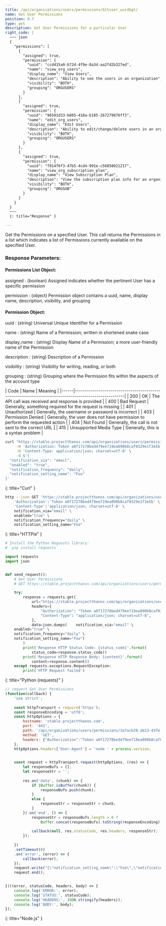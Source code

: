 ```yaml
---
title: /api/organizations/users/permissions/&ltuser_uuid&gt/
name: Get User Permissions
position: 0.7
type: get
description: Get User Permissions for a particular User
right_code: |
  ~~~ json
  {
    "permissions": [
      {
        "assigned": true,
        "permission": {
          "uuid": "ccd415a0-b72d-4f9e-8a3d-aa2fd2b327ed",
          "name": "view_org_users",
          "display_name": "View Users",
          "description": "Ability to see the users in an organization",
          "visibility": "BOTH",
          "grouping": "ORGUSERS"
        }
      },
      {
        "assigned": true,
        "permission": {
          "uuid": "96501d33-b805-418a-b185-267279876ff3",
          "name": "edit_org_users",
          "display_name": "Edit Users",
          "description": "Ability to edit/change/delete users in an organization",
          "visibility": "BOTH",
          "grouping": "ORGUSERS"
        }
      },
      {
        "assigned": true,
        "permission": {
          "uuid": "f814f6f3-47b5-4cd4-991e-c56858021217",
          "name": "view_org_subscription_plan",
          "display_name": "View Subscription Plan",
          "description": "View the subscription plan info for an organization",
          "visibility": "BOTH",
          "grouping": "ORGSUB"
        }
      }
    }
  }
  ~~~
  {: title="Response" }

---
```

Get the Permissions on a specified User. This call returns the Permissions in a list which indicates a list of Permissions currently available on the specified User.

### Response Parameters:

#### Permissions List Object:

assigned
: (boolean) Assigned indicates whether the pertinent User has a specific permission

permission
: (object) Permission object contains a uuid, name, display name, description, visibility, and grouping

#### Permission Object:

uuid
: (string) Universal Unique Identifier for a Permission

name
: (string) Name of a Permission; written in shortened snake case

display_name
: (string) Display Name of a Permission; a more user-friendly name of the Permission

description
: (string) Description of a Permission

visibility
: (string) Visibility for writing, reading, or both

grouping
: (string) Grouping where the Permission fits within the aspects of the account type

| Code | Name                   | Meaning                                                                      |
|------|-------------------------------------------------------------------------------------------------------|
| 200  | OK                     | The API call was received and response is provided                           |
| 400  | Bad Request            | Generally, something required for the request is missing                     |
| 401  | Unauthorized           | Generally, the username or password is incorrect                             |
| 403  | Permission Denied      | Generally, the user does not have permission to perform the requested action |
| 404  | Not Found              | Generally, the call is not sent to the correct URL                           |
| 415  | Unsupported Media Type | Generally, this is a syntax problem                                          |


~~~ bash
curl "https://stable.projectthanos.com/api/organizations/users/permissions/3a7acb28-ab13-437e-8c35-46cf4f0bea49/" \
     -H 'Authorization: Token a0f17278bed479ee719ea890b8caf0329e1f3e5b' \
     -H 'Content-Type: application/json; charset=utf-8' \
     -d $'{
  "notification_via": "email",
  "enabled": "true",
  "notification_frequency": "daily",
  "notification_setting_name": "Foo"
}'

~~~
{: title="Curl" }

~~~ bash
http --json GET 'https://stable.projectthanos.com/api/organizations/users/permissions/3a7acb28-ab13-437e-8c35-46cf4f0bea49/' \
    'Authorization':'Token a0f17278bed479ee719ea890b8caf0329e1f3e5b' \
    'Content-Type':'application/json; charset=utf-8' \
    notification_via="email" \
    enabled="true" \
    notification_frequency="daily" \
    notification_setting_name="Foo"

~~~
{: title="HTTPie" }

~~~ python
# Install the Python Requests library:
# `pip install requests`

import requests
import json


def send_request():
    # Get User Permissions
    # GET https://stable.projectthanos.com/api/organizations/users/permissions/3a7acb28-ab13-437e-8c35-46cf4f0bea49/

    try:
        response = requests.get(
            url="https://stable.projectthanos.com/api/organizations/users/permissions/3a7acb28-ab13-437e-8c35-46cf4f0bea49/",
            headers={
                "Authorization": "Token a0f17278bed479ee719ea890b8caf0329e1f3e5b",
                "Content-Type": "application/json; charset=utf-8",
            },
            data=json.dumps(    notification_via="email" \
    enabled="true" \
    notification_frequency="daily" \
    notification_setting_name="Foo")
        )
        print('Response HTTP Status Code: {status_code}'.format(
            status_code=response.status_code))
        print('Response HTTP Response Body: {content}'.format(
            content=response.content))
    except requests.exceptions.RequestException:
        print('HTTP Request failed')

~~~
{: title="Python (requests)" }

~~~ javascript
// request Get User Permissions 
(function(callback) {
    'use strict';
        
    const httpTransport = require('https');
    const responseEncoding = 'utf8';
    const httpOptions = {
        hostname: 'stable.projectthanos.com',
        port: '443',
        path: '/api/organizations/users/permissions/3a7acb28-ab13-437e-8c35-46cf4f0bea49/',
        method: 'GET',
        headers: {"Authorization":"Token a0f17278bed479ee719ea890b8caf0329e1f3e5b","Content-Type":"application/json; charset=utf-8"}
    };
    httpOptions.headers['User-Agent'] = 'node ' + process.version;
 

    const request = httpTransport.request(httpOptions, (res) => {
        let responseBufs = [];
        let responseStr = '';
        
        res.on('data', (chunk) => {
            if (Buffer.isBuffer(chunk)) {
                responseBufs.push(chunk);
            }
            else {
                responseStr = responseStr + chunk;            
            }
        }).on('end', () => {
            responseStr = responseBufs.length > 0 ? 
                Buffer.concat(responseBufs).toString(responseEncoding) : responseStr;
            
            callback(null, res.statusCode, res.headers, responseStr);
        });
        
    })
    .setTimeout(0)
    .on('error', (error) => {
        callback(error);
    });
    request.write("{\"notification_setting_name\":\"Foo\",\"notification_via\":\"email\",\"enabled\":\"true\",\"notification_frequency\":\"daily\"}")
    request.end();
    

})((error, statusCode, headers, body) => {
    console.log('ERROR:', error); 
    console.log('STATUS:', statusCode);
    console.log('HEADERS:', JSON.stringify(headers));
    console.log('BODY:', body);
});

~~~
{: title="Node.js" }
